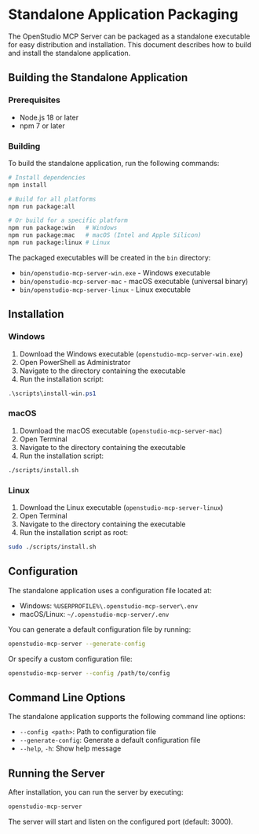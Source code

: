 # Standalone Application Packaging

The OpenStudio MCP Server can be packaged as a standalone executable for easy distribution and installation. This document describes how to build and install the standalone application.

## Building the Standalone Application

### Prerequisites

- Node.js 18 or later
- npm 7 or later

### Building

To build the standalone application, run the following commands:

```bash
# Install dependencies
npm install

# Build for all platforms
npm run package:all

# Or build for a specific platform
npm run package:win   # Windows
npm run package:mac   # macOS (Intel and Apple Silicon)
npm run package:linux # Linux
```

The packaged executables will be created in the `bin` directory:

- `bin/openstudio-mcp-server-win.exe` - Windows executable
- `bin/openstudio-mcp-server-mac` - macOS executable (universal binary)
- `bin/openstudio-mcp-server-linux` - Linux executable

## Installation

### Windows

1. Download the Windows executable (`openstudio-mcp-server-win.exe`)
2. Open PowerShell as Administrator
3. Navigate to the directory containing the executable
4. Run the installation script:

```powershell
.\scripts\install-win.ps1
```

### macOS

1. Download the macOS executable (`openstudio-mcp-server-mac`)
2. Open Terminal
3. Navigate to the directory containing the executable
4. Run the installation script:

```bash
./scripts/install.sh
```

### Linux

1. Download the Linux executable (`openstudio-mcp-server-linux`)
2. Open Terminal
3. Navigate to the directory containing the executable
4. Run the installation script as root:

```bash
sudo ./scripts/install.sh
```

## Configuration

The standalone application uses a configuration file located at:

- Windows: `%USERPROFILE%\.openstudio-mcp-server\.env`
- macOS/Linux: `~/.openstudio-mcp-server/.env`

You can generate a default configuration file by running:

```bash
openstudio-mcp-server --generate-config
```

Or specify a custom configuration file:

```bash
openstudio-mcp-server --config /path/to/config
```

## Command Line Options

The standalone application supports the following command line options:

- `--config <path>`: Path to configuration file
- `--generate-config`: Generate a default configuration file
- `--help`, `-h`: Show help message

## Running the Server

After installation, you can run the server by executing:

```bash
openstudio-mcp-server
```

The server will start and listen on the configured port (default: 3000).